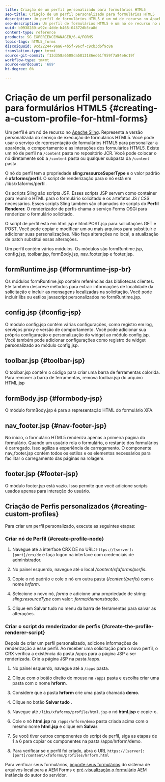 ```yaml
---
title: Criação de um perfil personalizado para formulários HTML5
seo-title: Criação de um perfil personalizado para formulários HTML5
description: Um perfil de formulários HTML5 é um nó de recurso no Apache Sling. Representa uma versão personalizada do serviço de renderização de formulários HTML5.
seo-description: Um perfil de formulários HTML5 é um nó de recurso no Apache Sling. Representa uma versão personalizada do serviço de renderização de formulários HTML5.
uuid: b9938280-a92c-4dde-b465-04372db3ca8d
content-type: reference
products: SG_EXPERIENCEMANAGER/6.4/FORMS
topic-tags: hTML5_forms
discoiquuid: 9cd22244-9aa6-4b5f-96cf-c9cb3d6f9c8a
translation-type: tm+mt
source-git-commit: f13d358a6508da5813186ed61f959f7a84e6c19f
workflow-type: tm+mt
source-wordcount: '689'
ht-degree: 0%

---
```



# Criação de um perfil personalizado para formulários HTML5 {#creating-a-custom-profile-for-html-forms}

Um perfil é um nó de recurso no [Apache Sling](https://sling.apache.org/). Representa a versão personalizada do serviço de execução de formulários HTML5. Você pode usar o serviço de representação de formulários HTML5 para personalizar a aparência, o comportamento e as interações dos formulários HTML5. Existe um nó de perfil na `/content` pasta no repositório JCR. Você pode colocar o nó diretamente sob a `/content` pasta ou qualquer subpasta da `/content` pasta.

O nó do perfil tem a propriedade **sling:resourceSuperType** e o valor padrão é **xfaforms/perfil**. O script de renderização para o nó está em /libs/xfaforms/perfil.

Os scripts Sling são scripts JSP. Esses scripts JSP servem como container para reunir o HTML para o formulário solicitado e os artefatos JS / CSS necessários. Esses scripts Sling também são chamados de scripts do **Perfil Renderer.** O renderizador de perfis chama o serviço Forms OSGi para renderizar o formulário solicitado.

O script de perfil está em html.jsp e html.POST.jsp para solicitações GET e POST. Você pode copiar e modificar um ou mais arquivos para substituir e adicionar suas personalizações. Não faça alterações no local, a atualização de patch substitui essas alterações.

Um perfil contém vários módulos. Os módulos são formRuntime.jsp, config.jsp, toolbar.jsp, formBody.jsp, nav_footer.jsp e footer.jsp.

## formRuntime.jsp {#formruntime-jsp-br}

Os módulos formRuntime.jsp contêm referências das bibliotecas clientes. Ele também descreve métodos para extrair informações de localidade da solicitação e incluir as mensagens localizadas na solicitação. Você pode incluir libs ou estilos javascript personalizados no formRuntime.jsp.

## config.jsp {#config-jsp}

O módulo config.jsp contém várias configurações, como registro em log, serviços proxy e versão de comportamento. Você pode adicionar sua própria configuração e personalização do widget ao módulo config.jsp. Você também pode adicionar configurações como registro de widget personalizado ao módulo config.jsp.

## toolbar.jsp {#toolbar-jsp}

O toolbar.jsp contém o código para criar uma barra de ferramentas colorida. Para remover a barra de ferramentas, remova toolbar.jsp do arquivo HTML.jsp

## formBody.jsp {#formbody-jsp}

O módulo formBody.jsp é para a representação HTML do formulário XFA.

## nav_footer.jsp {#nav-footer-jsp}

No início, o formulário HTML5 renderiza apenas a primeira página do formulário. Quando um usuário rola o formulário, o restante dos formulários é carregado. Isso agiliza a experiência de carregamento. O componente nav_footer.jsp contém todos os estilos e os elementos necessários para facilitar o carregamento das páginas na rolagem.

## footer.jsp {#footer-jsp}

O módulo footer.jsp está vazio. Isso permite que você adicione scripts usados apenas para interação do usuário.

## Criação de Perfis personalizados {#creating-custom-profiles}

Para criar um perfil personalizado, execute as seguintes etapas:

### Criar nó de Perfil {#create-profile-node}

1. Navegue até a interface CRX DE no URL: `https://[server]:[port]/crx/de` e faça logon na interface com credenciais de administrador.

1. No painel esquerdo, navegue até o local */content/xfaforms/perfis*.

1. Copie o nó padrão e cole o nó em outra pasta (*/content/perfis*) com o nome *hrform*.

1. Selecione o novo nó, *forma* e adicione uma propriedade de string: *sling:resourceType* com valor: *forma/demonstração*.

1. Clique em Salvar tudo no menu da barra de ferramentas para salvar as alterações.

### Criar o script do renderizador de perfis {#create-the-profile-renderer-script}

Depois de criar um perfil personalizado, adicione informações de renderização a esse perfil. Ao receber uma solicitação para o novo perfil, o CRX verifica a existência da pasta /apps para a página JSP a ser renderizada. Crie a página JSP na pasta /apps.

1. No painel esquerdo, navegue até a `/apps` pasta.
1. Clique com o botão direito do mouse na `/apps` pasta e escolha criar uma pasta com o nome **hrform**.
1. Considere que a pasta **hrform** crie uma pasta chamada **demo**.
1. Clique no botão **Salvar tudo** .
1. Navegue até `/libs/xfaforms/profile/html.jsp` o nó **html.jsp** e copie-o.
1. Cole o nó **html.jsp** na `/apps/hrform/demo` pasta criada acima com o mesmo nome **html.jsp** e clique em **Salvar**.
1. Se você tiver outros componentes do script de perfil, siga as etapas de 1 a 6 para copiar os componentes na pasta /apps/hrform/demo.

1. Para verificar se o perfil foi criado, abra o URL `https://[server]:[port]/content/xfaforms/profiles/hrform.html`

Para verificar seus formulários, [importe seus formulários](/help/forms/using/get-xdp-pdf-documents-aem.md) do sistema de arquivos local para a AEM Forms e [pré-visualização o formulário](/help/forms/using/previewing-forms.md) AEM instância do autor do servidor.
